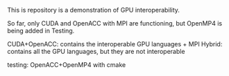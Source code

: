 This is repository is a demonstration of GPU interoperability. 

So far, only CUDA and OpenACC with MPI are functioning, but 
OpenMP4 is being added in Testing. 

CUDA+OpenACC: contains the interoperable GPU languages + MPI
Hybrid: contains all the GPU languages, but they are not interoperable

testing: OpenACC+OpenMP4 with cmake
